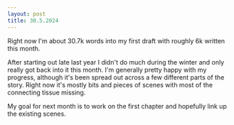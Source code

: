 ```yaml
---
layout: post
title: 30.5.2024
---
```


Right now I'm about 30.7k words into my first draft with roughly 6k written this month.

After starting out late last year I didn't do much during the winter and only really got back into it this month. I'm generally pretty happy with my progress, although it's been spread out across a few different parts of the story. Right now it's mostly bits and pieces of scenes with most of the connecting tissue missing. 

My goal for next month is to work on the first chapter and hopefully link up the existing scenes. 
